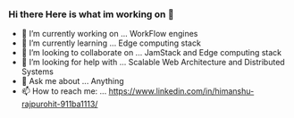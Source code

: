 ### Hi there Here is what im working on 👋

<!--
**psychicDivine/psychicdivine** is a ✨ _special_ ✨ repository because its `README.md` (this file) appears on your GitHub profile.


Here are some ideas to get you started:
-->
- 🔭 I’m currently working on ... WorkFlow engines
- 🌱 I’m currently learning ... Edge computing stack
- 👯 I’m looking to collaborate on ... JamStack and Edge computing stack
- 🤔 I’m looking for help with ... Scalable Web Architecture and Distributed Systems  
- 💬 Ask me about ... Anything  
- 📫 How to reach me: ... https://www.linkedin.com/in/himanshu-rajpurohit-911ba1113/
